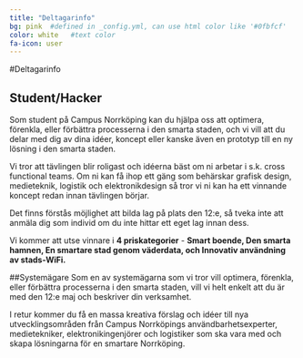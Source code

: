 ```yaml
---
title: "Deltagarinfo"
bg: pink  #defined in _config.yml, can use html color like '#0fbfcf'
color: white   #text color
fa-icon: user
---
```


#Deltagarinfo


## Student/Hacker
Som student på Campus Norrköping kan du hjälpa oss att optimera, förenkla, eller förbättra processerna i den smarta staden, och vi vill att du delar med dig av dina idéer, koncept eller kanske även en prototyp till en ny lösning i den smarta staden.

Vi tror att tävlingen blir roligast och idéerna bäst om ni arbetar i s.k. cross functional teams. Om ni kan få ihop ett gäng som behärskar grafisk design, medieteknik, logistik och elektronikdesign så tror vi ni kan ha ett vinnande koncept redan innan tävlingen börjar.

Det finns förstås möjlighet att bilda lag på plats den 12:e, så tveka inte att anmäla dig som individ om du inte hittar ett eget lag innan dess.

Vi kommer att utse vinnare i **4 priskategorier** - **Smart boende, Den smarta hamnen, En smartare stad genom väderdata, och Innovativ användning av stads-WiFi.**

##Systemägare
Som en av systemägarna som vi tror vill optimera, förenkla, eller förbättra processerna i den smarta staden, vill vi helt enkelt att du är med den 12:e maj och beskriver din verksamhet.  

I retur kommer du få en massa kreativa förslag och idéer till nya utvecklingsområden från Campus Norrköpings användbarhetsexperter, medietekniker, elektronikingenjörer och logistiker som ska vara med och skapa lösningarna för en smartare Norrköping.